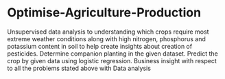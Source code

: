 # Optimise-Agriculture-Production

Unsupervised data analysis to understanding which crops require most extreme weather conditions along with high nitrogen, phosphorus and potassium content in soil to help create insights about creation of pesticides.
Determine companion planting in the given dataset.
Predict the crop by given data using logistic regression.
Business insight with respect to all the problems stated above with Data analysis
